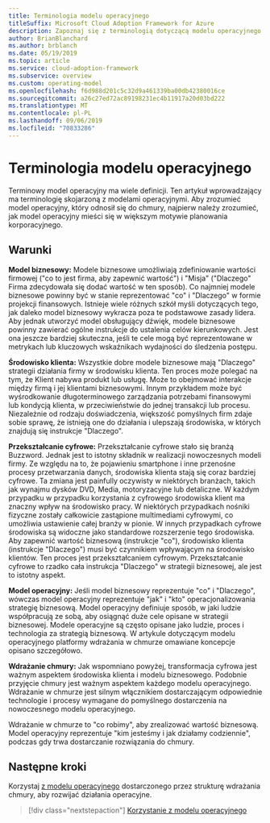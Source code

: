 ```yaml
---
title: Terminologia modelu operacyjnego
titleSuffix: Microsoft Cloud Adoption Framework for Azure
description: Zapoznaj się z terminologią dotyczącą modelu operacyjnego.
author: BrianBlanchard
ms.author: brblanch
ms.date: 05/19/2019
ms.topic: article
ms.service: cloud-adoption-framework
ms.subservice: overview
ms.custom: operating-model
ms.openlocfilehash: f6d988d201c5c32d9a461339ba00db42380016ce
ms.sourcegitcommit: a26c27ed72ac89198231ec4b11917a20d03bd222
ms.translationtype: MT
ms.contentlocale: pl-PL
ms.lasthandoff: 09/06/2019
ms.locfileid: "70833286"
---
```

# <a name="operating-model-terminology"></a>Terminologia modelu operacyjnego

Terminowy model operacyjny ma wiele definicji. Ten artykuł wprowadzający ma terminologię skojarzoną z modelami operacyjnymi. Aby zrozumieć model operacyjny, który odnosił się do chmury, najpierw należy zrozumieć, jak model operacyjny mieści się w większym motywie planowania korporacyjnego.

## <a name="terms"></a>Warunki

**Model biznesowy:** Modele biznesowe umożliwiają zdefiniowanie wartości firmowej ("co to jest firma, aby zapewnić wartość") i "Misja" ("Dlaczego" Firma zdecydowała się dodać wartość w ten sposób). Co najmniej modele biznesowe powinny być w stanie reprezentować "co" i "Dlaczego" w formie projekcji finansowych. Istnieje wiele różnych szkół myśli dotyczących tego, jak daleko model biznesowy wykracza poza te podstawowe zasady lidera. Aby jednak utworzyć model obsługujący dźwięk, modele biznesowe powinny zawierać ogólne instrukcje do ustalenia celów kierunkowych. Jest ona jeszcze bardziej skuteczna, jeśli te cele mogą być reprezentowane w metrykach lub kluczowych wskaźnikach wydajności do śledzenia postępu.

**Środowisko klienta:** Wszystkie dobre modele biznesowe mają "Dlaczego" strategii działania firmy w środowisku klienta. Ten proces może polegać na tym, że Klient nabywa produkt lub usługę. Może to obejmować interakcje między firmą i jej klientami biznesowymi. Innym przykładem może być wyśrodkowanie długoterminowego zarządzania potrzebami finansowymi lub kondycją klienta, w przeciwieństwie do jednej transakcji lub procesu. Niezależnie od rodzaju doświadczenia, większość pomyślnych firm zdaje sobie sprawę, że istnieją one do działania i ulepszają środowiska, w których znajdują się instrukcje "Dlaczego".

**Przekształcanie cyfrowe:** Przekształcanie cyfrowe stało się branżą Buzzword. Jednak jest to istotny składnik w realizacji nowoczesnych modeli firmy. Ze względu na to, że pojawieniu smartphone i inne przenośne procesy przetwarzania danych, środowiska klienta stają się coraz bardziej cyfrowe. Ta zmiana jest painfully oczywisty w niektórych branżach, takich jak wynajmu dysków DVD, Media, motoryzacyjne lub detaliczne. W każdym przypadku w przypadku korzystania z cyfrowego środowiska klient ma znaczny wpływ na środowisko pracy. W niektórych przypadkach nośniki fizyczne zostały całkowicie zastąpione multimediami cyfrowymi, co umożliwia ustawienie całej branży w pionie. W innych przypadkach cyfrowe środowiska są widoczne jako standardowe rozszerzenie tego środowiska. Aby zapewnić wartość biznesową (instrukcje "co"), środowisko klienta (instrukcje "Dlaczego") musi być czynnikiem wpływającym na środowisko klientów. Ten proces jest przekształcaniem cyfrowym. Przekształcanie cyfrowe to rzadko cała instrukcja "Dlaczego" w strategii biznesowej, ale jest to istotny aspekt.

**Model operacyjny:** Jeśli model biznesowy reprezentuje "co" i "Dlaczego", wówczas model operacyjny reprezentuje "jak" i "kto" operacjonalizowania strategię biznesową. Model operacyjny definiuje sposób, w jaki ludzie współpracują ze sobą, aby osiągnąć duże cele opisane w strategii biznesowej. Modele operacyjne są często opisane jako ludzie, proces i technologia za strategią biznesową. W artykule dotyczącym modelu operacyjnego platformy wdrażania w chmurze omawiane koncepcje opisano szczegółowo.

**Wdrażanie chmury:** Jak wspomniano powyżej, transformacja cyfrowa jest ważnym aspektem środowiska klienta i modelu biznesowego. Podobnie przyjęcie chmury jest ważnym aspektem każdego modelu operacyjnego. Wdrażanie w chmurze jest silnym włącznikiem dostarczającym odpowiednie technologie i procesy wymagane do pomyślnego dostarczenia na nowoczesnego modelu operacyjnego.

Wdrażanie w chmurze to "co robimy", aby zrealizować wartość biznesową. Model operacyjny reprezentuje "kim jesteśmy i jak działamy codziennie", podczas gdy trwa dostarczanie rozwiązania do chmury.

## <a name="next-steps"></a>Następne kroki

Korzystaj [z modelu operacyjnego](./index.md) dostarczonego przez strukturę wdrażania chmury, aby rozwijać działania operacyjne.

> [!div class="nextstepaction"]
> [Korzystanie z modelu operacyjnego](./index.md)
